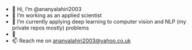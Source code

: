 - 👋 Hi, I’m @ananyalahiri2003
- 👀 I’m working as an applied scientist
- 🌱 I’m currently applying deep learning to computer vision and NLP (my private repos mostly) problems   
- 💞️ 
- 📫 Reach me on ananyalahiri2003@yahoo.co.uk

<!---
ananyalahiri2003/ananyalahiri2003 is a ✨ special ✨ repository because its `README.md` (this file) appears on your GitHub profile.
You can click the Preview link to take a look at your changes.
--->
